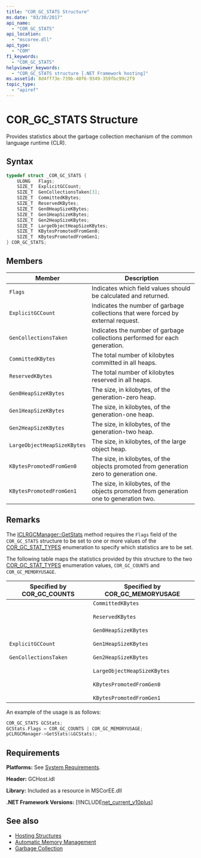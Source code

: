 ```yaml
---
title: "COR_GC_STATS Structure"
ms.date: "03/30/2017"
api_name: 
  - "COR_GC_STATS"
api_location: 
  - "mscoree.dll"
api_type: 
  - "COM"
f1_keywords: 
  - "COR_GC_STATS"
helpviewer_keywords: 
  - "COR_GC_STATS structure [.NET Framework hosting]"
ms.assetid: 8d4ff73e-739b-40f6-9349-359fbc99c2f9
topic_type: 
  - "apiref"
---
```

# COR_GC_STATS Structure
Provides statistics about the garbage collection mechanism of the common language runtime (CLR).  
  
## Syntax  
  
```cpp  
typedef struct _COR_GC_STATS {  
    ULONG   Flags;
    SIZE_T  ExplicitGCCount;  
    SIZE_T  GenCollectionsTaken[3];  
    SIZE_T  CommittedKBytes;
    SIZE_T  ReservedKBytes;  
    SIZE_T  Gen0HeapSizeKBytes;  
    SIZE_T  Gen1HeapSizeKBytes;  
    SIZE_T  Gen2HeapSizeKBytes;  
    SIZE_T  LargeObjectHeapSizeKBytes;  
    SIZE_T  KBytesPromotedFromGen0;  
    SIZE_T  KBytesPromotedFromGen1;  
} COR_GC_STATS;  
```  
  
## Members  
  
|Member|Description|  
|------------|-----------------|  
|`Flags`|Indicates which field values should be calculated and returned.|  
|`ExplicitGCCount`|Indicates the number of garbage collections that were forced by external request.|  
|`GenCollectionsTaken`|Indicates the number of garbage collections performed for each generation.|  
|`CommittedKBytes`|The total number of kilobytes committed in all heaps.|  
|`ReservedKBytes`|The total number of kilobytes reserved in all heaps.|  
|`Gen0HeapSizeKBytes`|The size, in kilobytes, of the generation-zero heap.|  
|`Gen1HeapSizeKBytes`|The size, in kilobytes, of the generation-one heap.|  
|`Gen2HeapSizeKBytes`|The size, in kilobytes, of the generation-two heap.|  
|`LargeObjectHeapSizeKBytes`|The size, in kilobytes, of the large object heap.|  
|`KBytesPromotedFromGen0`|The size, in kilobytes, of the objects promoted from generation zero to generation one.|  
|`KBytesPromotedFromGen1`|The size, in kilobytes, of the objects promoted from generation one to generation two.|  
  
## Remarks  
 The [ICLRGCManager::GetStats](iclrgcmanager-getstats-method.md) method requires the `Flags` field of the `COR_GC_STATS` structure to be set to one or more values of the [COR_GC_STAT_TYPES](cor-gc-stat-types-enumeration.md) enumeration to specify which statistics are to be set.  
  
 The following table maps the statistics provided by this structure to the two [COR_GC_STAT_TYPES](cor-gc-stat-types-enumeration.md) enumeration values, `COR_GC_COUNTS` and `COR_GC_MEMORYUSAGE`.  
  
|Specified by COR_GC_COUNTS|Specified by COR_GC_MEMORYUSAGE|  
|----------------------------------|---------------------------------------|  
|`ExplicitGCCount`<br /><br /> `GenCollectionsTaken`|`CommittedKBytes`<br /><br /> `ReservedKBytes`<br /><br /> `Gen0HeapSizeKBytes`<br /><br /> `Gen1HeapSizeKBytes`<br /><br /> `Gen2HeapSizeKBytes`<br /><br /> `LargeObjectHeapSizeKBytes`<br /><br /> `KBytesPromotedFromGen0`<br /><br /> `KBytesPromotedFromGen1`|  
  
 An example of the usage is as follows:  
  
```cpp  
COR_GC_STATS GCStats;  
GCStats.Flags = COR_GC_COUNTS | COR_GC_MEMORYUSAGE;  
pCLRGCManager->GetStats(&GCStats);  
```  
  
## Requirements  
 **Platforms:** See [System Requirements](../../get-started/system-requirements.md).  
  
 **Header:** GCHost.idl  
  
 **Library:** Included as a resource in MSCorEE.dll  
  
 **.NET Framework Versions:** [!INCLUDE[net_current_v10plus](../../../../includes/net-current-v10plus-md.md)]  
  
## See also

- [Hosting Structures](hosting-structures.md)
- [Automatic Memory Management](../../../standard/automatic-memory-management.md)
- [Garbage Collection](../../../standard/garbage-collection/index.md)
